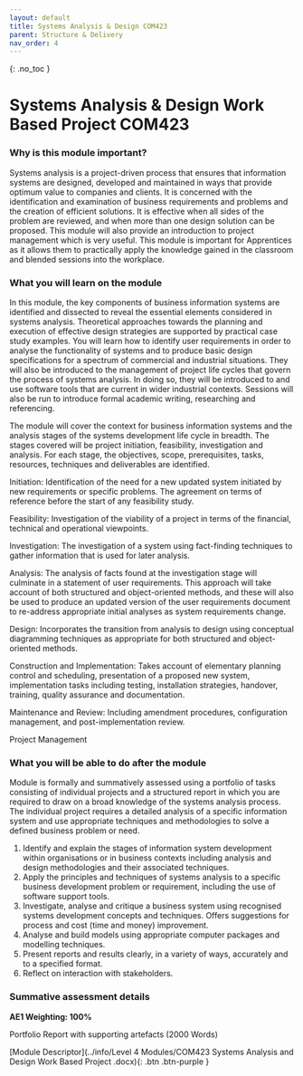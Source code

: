 ```yaml
---
layout: default
title: Systems Analysis & Design COM423
parent: Structure & Delivery
nav_order: 4
---
```


{: .no_toc }


# Systems Analysis & Design Work Based Project COM423



### Why is this module important?

Systems analysis is a project-driven process that ensures that information systems are designed, developed and maintained in ways that provide optimum value to companies and clients.  It is concerned with the identification and examination of business requirements and problems and the creation of efficient solutions. It is effective when all sides of the problem are reviewed, and when more than one design solution can be proposed. This module will also provide an introduction to project management which is very useful. This module is important for Apprentices as it allows them to practically apply the knowledge gained in the classroom and blended sessions into the workplace.



### What you will learn on the module

In this module, the key components of business information systems are identified and dissected to reveal the essential elements considered in systems analysis. Theoretical approaches towards the planning and execution of effective design strategies are supported by practical case study examples. You will learn how to identify user requirements in order to analyse the functionality of systems and to produce basic design specifications for a spectrum of commercial and industrial situations. They will also be introduced to the management of project life cycles that govern the process of systems analysis.  In doing so, they will be introduced to and use software tools that are current in wider industrial contexts. Sessions will also be run to introduce formal academic writing, researching and referencing.

The module will cover the context for business information systems and the analysis stages of the systems development life cycle in breadth. The stages covered will be project initiation, feasibility, investigation and analysis. For each stage, the objectives, scope, prerequisites, tasks, resources, techniques and deliverables are identified.

Initiation: Identification of the need for a new updated system initiated by new requirements or specific problems. The agreement on terms of reference before the start of any feasibility study.

Feasibility: Investigation of the viability of a project in terms of the financial, technical and operational viewpoints.

Investigation: The investigation of a system using fact-finding techniques to gather information that is used for later analysis.

Analysis: The analysis of facts found at the investigation stage will culminate in a statement of user requirements. This approach will take account of both structured and object-oriented methods, and these will also be used to produce an updated version of the user requirements document to re-address appropriate initial analyses as system requirements change. 

Design: Incorporates the transition from analysis to design using conceptual diagramming techniques as appropriate for both structured and object-oriented methods.

Construction and Implementation: Takes account of elementary planning control and scheduling, presentation of a proposed new system, implementation tasks including testing, installation strategies, handover, training, quality assurance and documentation.

Maintenance and Review: Including amendment procedures, configuration management, and post-implementation review.

Project Management



### What you will be able to do after the module

Module is formally and summatively assessed using a portfolio of tasks consisting of individual projects and a structured report in which you are required to draw on a broad knowledge of the systems analysis process. The individual project requires a detailed analysis of a specific information system and use appropriate techniques and methodologies to solve a defined business problem or need.  

1.	Identify and explain the stages of information system development within organisations or in business contexts including analysis and design methodologies and their associated techniques.
2.	Apply the principles and techniques of systems analysis to a specific business development problem or requirement, including the use of software support tools.
3.	Investigate, analyse and critique a business system using recognised systems development concepts and techniques. Offers suggestions for process and cost (time and money) improvement.
4.	Analyse and build models using appropriate computer packages and modelling techniques.
5.	Present reports and results clearly, in a variety of ways, accurately and to a specified format.
6.	Reflect on interaction with stakeholders.


### Summative assessment details

**AE1 Weighting: 100%**

Portfolio Report with supporting artefacts 
(2000 Words)


[Module Descriptor](../info/Level 4 Modules/COM423 Systems Analysis and Design Work Based Project .docx){: .btn .btn-purple }


